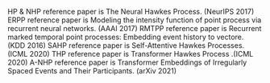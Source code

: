 HP & NHP  reference paper is  The Neural Hawkes Process.  (NeurIPS 2017)
ERPP reference paper is Modeling the intensity function of point process via recurrent neural networks. (AAAI 2017)
RMTPP reference paper is Recurrent marked temporal point processes: Embedding event history to vectore. (KDD 2016)
SAHP reference paper is  Self-Attentive Hawkes Processes. (ICML 2020)
THP reference paper is  Transformer Hawkes Process .(ICML 2020)
A-NHP  reference paper is  Transformer Embeddings of Irregularly Spaced Events and Their Participants. (arXiv 2021)
